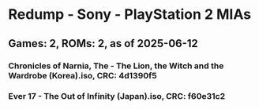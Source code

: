# Redump - Sony - PlayStation 2 MIAs
## Games: 2, ROMs: 2, as of 2025-06-12

### Chronicles of Narnia, The - The Lion, the Witch and the Wardrobe (Korea).iso, CRC: 4d1390f5
### Ever 17 - The Out of Infinity (Japan).iso, CRC: f60e31c2
